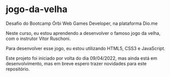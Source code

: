 # jogo-da-velha

Desafio do Bootcamp Órbi Web Games Developer, na plataforma Dio.me

Neste curso, eu estou aprendendo a desenvolver o famoso jogo da velha, com o instrutor Vitor Ruschoni.

Para desenvolver esse jogo, eu estou utilizando HTML5, CSS3 e JavaScript.

Este projeto foi iniciado por volta do dia 09/04/2022, mas ainda está em desenvolvimento, mas em breve espero trazer novidades para este repositório.
